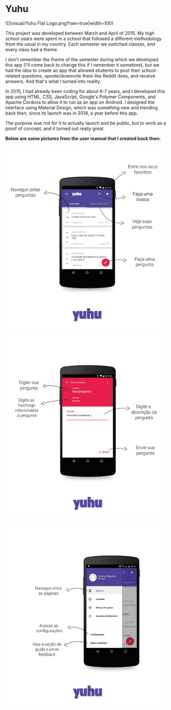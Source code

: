 # Yuhu

![](visual/Yuhu Flat Logo.png?raw=true|width=100)

This project was developed between March and April of 2015. My high school years were spent in a school that followed a different methodology from the usual in my country. Each semester we switched classes, and every class had a theme.

I don't remember the theme of the semester during which we developed this app (I'll come back to change this if I remember it sometime), but we had the idea to create an app that allowed students to post their school-related questions, upvote/downvote them like Reddit does, and receive answers. And that's what I turned into reality.

In 2015, I had already been coding for about 6-7 years, and I developed this app using HTML, CSS, JavaScript, Google's Polymer Components, and Apache Cordova to allow it to run as an app on Android. I designed the interface using Material Design, which was something new and trending back then, since its launch was in 2014, a year before this app. 

The purpose was not for it to actually launch and be public, but to work as a proof of concept, and it turned out really great.

**Below are some pictures from the user manual that I created back then:**

![](visual/2Manual2.png?raw=true)

![](visual/3Manual3.png?raw=true)

![](visual/4Manual4.png?raw=true)
